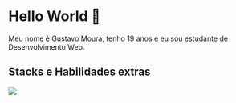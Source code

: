 # Hello World 👋

<p>Meu nome é Gustavo Moura, tenho 19 anos e eu sou estudante de Desenvolvimento Web.</p>

## Stacks e Habilidades extras

<a href="https://www.instagram.com/gmdot_/"><img src="https://img.shields.io/badge/Instagram-E4405F?style=for-the-badge&logo=instagram&logoColor=white"></a>
